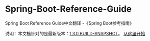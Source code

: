 # Spring-Boot-Reference-Guide
Spring Boot Reference Guide中文翻译 -《Spring Boot参考指南》

说明：本文档针对的是最新版本：[1.3.0.BUILD-SNAPSHOT](http://docs.spring.io/spring-boot/docs/current-SNAPSHOT/reference/htmlsingle/#getting-started-installing-spring-boot)。
[从这里开始](SUMMARY.md)
